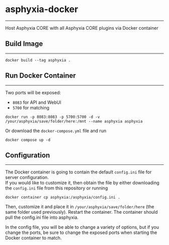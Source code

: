 # asphyxia-docker
---

Host Asphyxia CORE with all Asphyxia CORE plugins via Docker container

## Build Image
---

```
docker build --tag asphyxia .
```

## Run Docker Container
---

Two ports will be exposed:
- `8083` for API and WebUI
- `5700` for matching

```
docker run -p 8083:8083 -p 5700:5700 -d -v /your/asphyxia/save/folder/here:/mnt --name asphyxia asphyxia
```

Or download the `docker-compose.yml` file and run
```
docker compose up -d
```

## Configuration
---

The Docker container is going to contain the default `config.ini` file for server configuration.  
If you would like to customize it, then obtain the file by either downloading the `config.ini` file from this repository or running
```
docker container cp asphyxia:/asphyxia/config.ini .
```

Then, customize it and place it in `/your/asphyxia/save/folder/here` (the same folder used previously). Restart the container. The container should pull the config.ini file into asphyxia.

In the config file, you will be able to change a variety of options, but if you change the ports, be sure to change the exposed ports when starting the Docker container to match.
